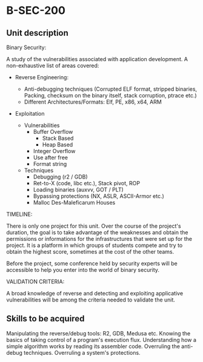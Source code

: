 # B-SEC-200

## Unit description

Binary Security:

A study of the vulnerabilities associated with application development. A non-exhaustive list of areas covered:

* Reverse Engineering:
  * Anti-debugging techniques (Corrupted ELF format, stripped binaries, Packing, checksum on the binary itself, stack corruption, ptrace etc.)
  * Different Architectures/Formats: Elf, PE, x86, x64, ARM

* Exploitation
  * Vulnerabilities
    * Buffer Overflow
      * Stack Based
      * Heap Based
    * Integer Overflow
    * Use after free
    * Format string
  * Techniques
    * Debugging (r2 / GDB)
    * Ret-to-X (code, libc etc.), Stack pivot, ROP
    * Loading binaries (auxvv, GOT / PLT)
    * Bypassing protections (NX, ASLR, ASCII-Armor etc.)
    * Malloc Des-Maleficarum Houses


TIMELINE:

There is only one project for this unit. Over the course of the project's duration, the goal is to take advantage of the weaknesses and obtain the permissions or informations for the infrastructures that were set up for the project. It is a platform in which groups of students compete and try to obtain the highest score, sometimes at the cost of the other teams.

Before the project, some conference held by security experts will be accessible to help you enter into the world of binary security.

VALIDATION CRITERIA:

A broad knowledge of reverse and detecting and exploiting applicative vulnerabilities will be among the criteria needed to validate the unit.

## Skills to be acquired

Manipulating the reverse/debug tools: R2, GDB, Medusa etc.
Knowing the basics of taking control of a program's execution flux.
Understanding how a simple algorithm works by reading its assembler code.
Overruling the anti-debug techniques.
Overruling a system's protections.